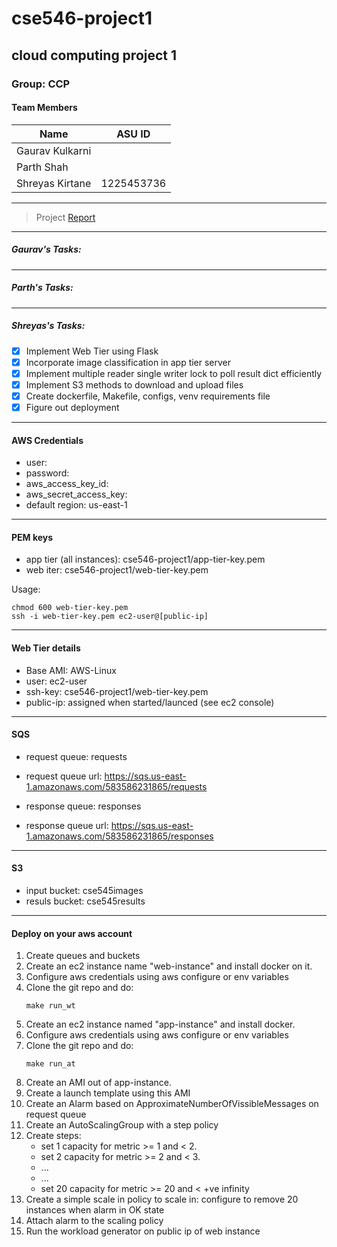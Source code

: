 # cse546-project1

## cloud computing project 1

### Group: CCP

#### Team Members

| Name  | ASU ID  |
|---|---|
| Gaurav Kulkarni  |   |
| Parth Shah |   |
| Shreyas Kirtane | 1225453736 |

-----

> Project [Report](https://docs.google.com/document/d/1eQ5AvgC0n3BekTS4ZtOBorB4yhmfZ7G9/edit?usp=sharing&ouid=107186202899619445000&rtpof=true&sd=true)

-----

##### Gaurav's Tasks:

-----

##### Parth's Tasks:

-----

##### Shreyas's Tasks:

- [x] Implement Web Tier using Flask
- [x] Incorporate image classification in app tier server
- [x] Implement multiple reader single writer lock to poll result dict efficiently
- [x] Implement S3 methods to download and upload files
- [x] Create dockerfile, Makefile, configs, venv requirements file
- [x] Figure out deployment

-----

#### AWS Credentials

* user: 
* password: 
* aws_access_key_id: 
* aws_secret_access_key: 
* default region: us-east-1

-----

#### PEM keys

* app tier (all instances): cse546-project1/app-tier-key.pem
* web iter: cse546-project1/web-tier-key.pem

Usage:
```
chmod 600 web-tier-key.pem
ssh -i web-tier-key.pem ec2-user@[public-ip]
```

-----

#### Web Tier details

* Base AMI: AWS-Linux
* user: ec2-user
* ssh-key: cse546-project1/web-tier-key.pem
* public-ip: assigned when started/launced (see ec2 console)

-----

#### SQS

* request queue: requests
* request queue url: https://sqs.us-east-1.amazonaws.com/583586231865/requests

* response queue: responses
* response queue url: https://sqs.us-east-1.amazonaws.com/583586231865/responses

-----

#### S3

* input bucket: cse545images
* resuls bucket: cse545results

------

#### Deploy on your aws account

1. Create queues and buckets
2. Create an ec2 instance name "web-instance" and install docker on it.
3. Configure aws credentials using aws configure or env variables
4. Clone the git repo and do:
    ```
    make run_wt
    ```
4. Create an ec2 instance named "app-instance" and install docker.
5. Configure aws credentials using aws configure or env variables
6. Clone the git repo and do:
    ```
    make run_at
    ```
7. Create an AMI out of app-instance.
8. Create a launch template using this AMI
9. Create an Alarm based on ApproximateNumberOfVissibleMessages on request queue
10. Create an AutoScalingGroup with a step policy
11. Create steps:
    * set 1 capacity for metric >= 1 and < 2.
    * set 2 capacity for metric >= 2 and < 3.
    * ...
    * ...
    * set 20 capacity for metric >= 20 and < +ve infinity
13. Create a simple scale in policy to scale in:
    configure to remove 20 instances when alarm in OK state
14. Attach alarm to the scaling policy
15. Run the workload generator on public ip of web instance
